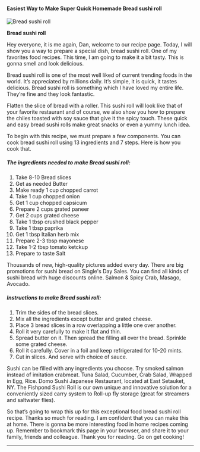             

#### Easiest Way to Make Super Quick Homemade Bread sushi roll

![Bread sushi roll](https://img-global.cpcdn.com/recipes/36f1ca14c456a183/751x532cq70/bread-sushi-roll-recipe-main-photo.jpg)

**Bread sushi roll**

Hey everyone, it is me again, Dan, welcome to our recipe page. Today, I will show you a way to prepare a special dish, bread sushi roll. One of my favorites food recipes. This time, I am going to make it a bit tasty. This is gonna smell and look delicious.

Bread sushi roll is one of the most well liked of current trending foods in the world. It’s appreciated by millions daily. It’s simple, it is quick, it tastes delicious. Bread sushi roll is something which I have loved my entire life. They’re fine and they look fantastic.

Flatten the slice of bread with a roller. This sushi roll will look like that of your favorite restaurant and of course, we also show you how to prepare the chiles toasted with soy sauce that give it the spicy touch. These quick and easy bread sushi rolls make great snacks or even a yummy lunch idea.

To begin with this recipe, we must prepare a few components. You can cook bread sushi roll using 13 ingredients and 7 steps. Here is how you cook that.

##### The ingredients needed to make Bread sushi roll:

1.  Take 8-10 Bread slices
2.  Get as needed Butter
3.  Make ready 1 cup chopped carrot
4.  Take 1 cup chopped onion
5.  Get 1 cup chopped capsicum
6.  Prepare 2 cups grated paneer
7.  Get 2 cups grated cheese
8.  Take 1 tbsp crushed black pepper
9.  Take 1 tbsp paprika
10.  Get 1 tbsp Italian herb mix
11.  Prepare 2-3 tbsp mayonese
12.  Take 1-2 tbsp tomato ketckup
13.  Prepare to taste Salt

Thousands of new, high-quality pictures added every day. There are big promotions for sushi bread on Single's Day Sales. You can find all kinds of sushi bread with huge discounts online. Salmon & Spicy Crab, Masago, Avocado.

##### Instructions to make Bread sushi roll:

1.  Trim the sides of the bread slices.
2.  Mix all the ingredients except butter and grated cheese.
3.  Place 3 bread slices in a row overlapping a little one over another.
4.  Roll it very carefully to make it flat and thin.
5.  Spread butter on it. Then spread the filling all over the bread. Sprinkle some grated cheese.
6.  Roll it carefully. Cover in a foil and keep refrigerated for 10-20 mints.
7.  Cut in slices. And serve with choice of sauce.

Sushi can be filled with any ingredients you choose. Try smoked salmon instead of imitation crabmeat. Tuna Salad, Cucumber, Crab Salad, Wrapped in Egg, Rice. Domo Sushi Japanese Restaurant, located at East Setauket, NY. The Fishpond Sushi Roll is our own unique and innovative solution for a conveniently sized carry system to Roll-up fly storage (great for streamers and saltwater flies).

So that’s going to wrap this up for this exceptional food bread sushi roll recipe. Thanks so much for reading. I am confident that you can make this at home. There is gonna be more interesting food in home recipes coming up. Remember to bookmark this page in your browser, and share it to your family, friends and colleague. Thank you for reading. Go on get cooking!

* * *
